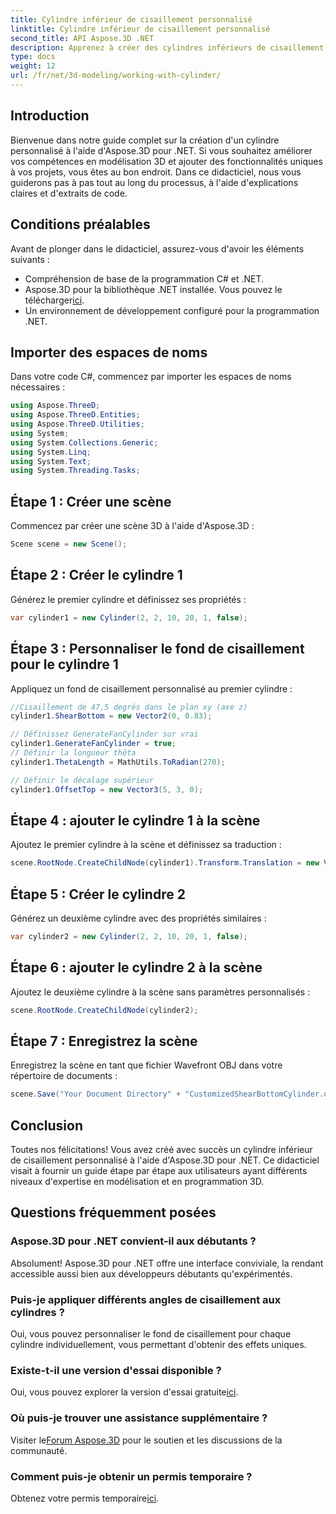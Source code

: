 ```yaml
---
title: Cylindre inférieur de cisaillement personnalisé
linktitle: Cylindre inférieur de cisaillement personnalisé
second_title: API Aspose.3D .NET
description: Apprenez à créer des cylindres inférieurs de cisaillement personnalisés à l'aide d'Aspose.3D pour .NET avec notre guide détaillé étape par étape. Élevez vos compétences en modélisation 3D dès aujourd'hui !
type: docs
weight: 12
url: /fr/net/3d-modeling/working-with-cylinder/
---
```

## Introduction
Bienvenue dans notre guide complet sur la création d'un cylindre personnalisé à l'aide d'Aspose.3D pour .NET. Si vous souhaitez améliorer vos compétences en modélisation 3D et ajouter des fonctionnalités uniques à vos projets, vous êtes au bon endroit. Dans ce didacticiel, nous vous guiderons pas à pas tout au long du processus, à l'aide d'explications claires et d'extraits de code.
## Conditions préalables
Avant de plonger dans le didacticiel, assurez-vous d'avoir les éléments suivants :
- Compréhension de base de la programmation C# et .NET.
-  Aspose.3D pour la bibliothèque .NET installée. Vous pouvez le télécharger[ici](https://releases.aspose.com/3d/net/).
- Un environnement de développement configuré pour la programmation .NET.
## Importer des espaces de noms
Dans votre code C#, commencez par importer les espaces de noms nécessaires :
```csharp
using Aspose.ThreeD;
using Aspose.ThreeD.Entities;
using Aspose.ThreeD.Utilities;
using System;
using System.Collections.Generic;
using System.Linq;
using System.Text;
using System.Threading.Tasks;
```
## Étape 1 : Créer une scène
Commencez par créer une scène 3D à l'aide d'Aspose.3D :
```csharp
Scene scene = new Scene();
```
## Étape 2 : Créer le cylindre 1
Générez le premier cylindre et définissez ses propriétés :
```csharp
var cylinder1 = new Cylinder(2, 2, 10, 20, 1, false);
```
## Étape 3 : Personnaliser le fond de cisaillement pour le cylindre 1
Appliquez un fond de cisaillement personnalisé au premier cylindre :
```csharp
//Cisaillement de 47,5 degrés dans le plan xy (axe z)
cylinder1.ShearBottom = new Vector2(0, 0.83); 

// Définissez GenerateFanCylinder sur vrai
cylinder1.GenerateFanCylinder = true;
// Définir la longueur thêta
cylinder1.ThetaLength = MathUtils.ToRadian(270);

// Définir le décalage supérieur
cylinder1.OffsetTop = new Vector3(5, 3, 0);
```
## Étape 4 : ajouter le cylindre 1 à la scène
Ajoutez le premier cylindre à la scène et définissez sa traduction :
```csharp
scene.RootNode.CreateChildNode(cylinder1).Transform.Translation = new Vector3(10, 0, 0);
```
## Étape 5 : Créer le cylindre 2
Générez un deuxième cylindre avec des propriétés similaires :
```csharp
var cylinder2 = new Cylinder(2, 2, 10, 20, 1, false);
```
## Étape 6 : ajouter le cylindre 2 à la scène
Ajoutez le deuxième cylindre à la scène sans paramètres personnalisés :
```csharp
scene.RootNode.CreateChildNode(cylinder2);
```
## Étape 7 : Enregistrez la scène
Enregistrez la scène en tant que fichier Wavefront OBJ dans votre répertoire de documents :
```csharp
scene.Save("Your Document Directory" + "CustomizedShearBottomCylinder.obj", FileFormat.WavefrontOBJ);
```
## Conclusion
Toutes nos félicitations! Vous avez créé avec succès un cylindre inférieur de cisaillement personnalisé à l'aide d'Aspose.3D pour .NET. Ce didacticiel visait à fournir un guide étape par étape aux utilisateurs ayant différents niveaux d'expertise en modélisation et en programmation 3D.
## Questions fréquemment posées
### Aspose.3D pour .NET convient-il aux débutants ?
Absolument! Aspose.3D pour .NET offre une interface conviviale, la rendant accessible aussi bien aux développeurs débutants qu'expérimentés.
### Puis-je appliquer différents angles de cisaillement aux cylindres ?
Oui, vous pouvez personnaliser le fond de cisaillement pour chaque cylindre individuellement, vous permettant d'obtenir des effets uniques.
### Existe-t-il une version d'essai disponible ?
 Oui, vous pouvez explorer la version d'essai gratuite[ici](https://releases.aspose.com/).
### Où puis-je trouver une assistance supplémentaire ?
 Visiter le[Forum Aspose.3D](https://forum.aspose.com/c/3d/18) pour le soutien et les discussions de la communauté.
### Comment puis-je obtenir un permis temporaire ?
 Obtenez votre permis temporaire[ici](https://purchase.aspose.com/temporary-license/).